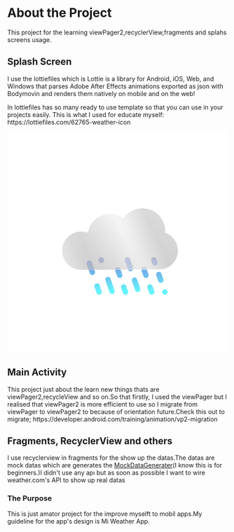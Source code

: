 <h1>About the Project</h1>
<p>This project for the learning viewPager2,recyclerView,fragments and splahs screens usage.</p>

<h2>
Splash Screen
</h2>
<p>I use the lottiefiles which is Lottie is a library for Android, iOS, Web, and Windows that parses Adobe After Effects animations exported as json with Bodymovin and renders them natively on mobile and on the web!</p>
In lottiefiles has so many ready to use template so that you can use in your projects easily.
This is what I used for educate myself:
https://lottiefiles.com/62765-weather-icon

![WeatherGif](https://github.com/denefc/NewWeatherApp/blob/master/app/ForReadme/62765-weather-icon.gif)

<h2>Main Activity</h2>
<p>
This project just about the learn new things thats are viewPager2,recycleView and so on.So that firstly, I used the viewPager but I realised that viewPager2 is more efficient to use so I migrate from viewPager to viewPager2 to because of orientation future.Check this out to migrate;
https://developer.android.com/training/animation/vp2-migration
</p>

<h2>Fragments, RecyclerView and others</h2>
<p>I use recyclerview in fragments for the show up the datas.The datas are mock datas which are generates the <a href="https://github.com/denefc/NewWeatherApp/blob/master/app/src/main/java/com/cevik/newweatherapp/data/MockDataGenerator.kt">MockDataGenerater</a>(I know this is for beginners.)I didn't use any apı but as soon as possible I want to wire weather.com's API to show up real datas</p>

<h3>The Purpose</h4>
<p>This is just amator project for the improve myselft to mobil apps.My guideline for the app's design is Mi Weather App.</p>
